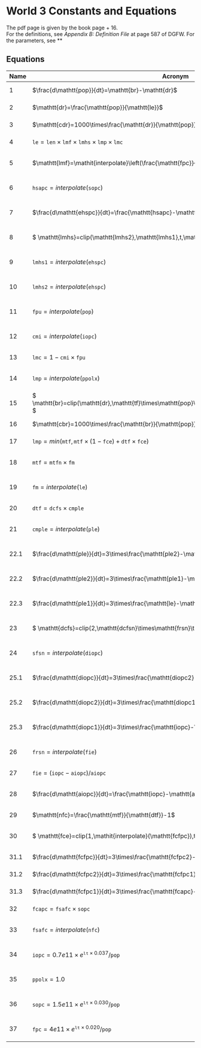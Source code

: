 # World 3 Constants and Equations 

The pdf page is given by the book page + 16.  
For the definitions, see *Appendix B: Definition File* at page 587 of DGFW. 
For the parameters, see ** 

## Equations

| Name | Acronym 	| Initialisation 	| Reference	|
| --- | ---		| ---				| ---		|
|1  |  $\frac{d\mathtt{pop}}{dt}=\mathtt{br}-\mathtt{dr}$ | $\mathtt{pop}(0)=1.61e9$ | lines 1-3, page 167 |
|2  | $\mathtt{dr}=\frac{\mathtt{pop}}{\mathtt{le}}$ |  | line 4, page 167 |
|3  | $\mathtt{cdr}=1000\times\frac{\mathtt{dr}}{\mathtt{pop}}$ |  | line 5, page 167 |
|4  | $\mathtt{le}=\mathtt{len}\times\mathtt{lmf}\times\mathtt{lmhs}\times\mathtt{lmp}\times\mathtt{lmc}$ |  | lines 6-7, page 167 |
|5  | $\mathtt{lmf}=\mathit{interpolate}\left(\frac{\mathtt{fpc}}{\mathtt{sfpc}}\right)$ |  | lines 8-10, page 167 |
|6  | $\mathtt{hsapc}=\mathit{interpolate}\left(\mathtt{sopc}\right)$ |  | lines 11-12, page 167 |
|7  | $\frac{d\mathtt{ehspc}}{dt}=\frac{\mathtt{hsapc}-\mathtt{ehspc}}{\mathtt{hsid}}$ | $\mathtt{ehspc}(0)=\mathtt{hsapc}(0)$ | lines 13-14, page 167 |
|8  | $ \mathtt{lmhs}=clip(\mathtt{lmhs2},\mathtt{lmhs1},t,\mathtt{iphst}) $ |  | lines 15-16, page 167 |
|9  | $\mathtt{lmhs1}=\mathit{interpolate}(\mathtt{ehspc})$ |  | lines 17-18, page 167 |
|10  | $\mathtt{lmhs2}=\mathit{interpolate}(\mathtt{ehspc})$ |  | lines 19-20, page 167 |
|11  | $\mathtt{fpu}=\mathit{interpolate}(\mathtt{pop})$ |  | lines 21-22, page 167 |
|12  | $\mathtt{cmi}=\mathit{interpolate}(\mathtt{iopc})$ |  | lines 23-24, page 167 |
|13  | $\mathtt{lmc}=1-\mathtt{cmi}\times\mathtt{fpu}$ |  | line 25, page 167 |
|14  | $\mathtt{lmp}=\mathit{interpolate}(\mathtt{ppolx})$ |  | lines 26-27, page 167 |
|15  | $ \mathtt{br}=clip(\mathtt{dr},\mathtt{tf}\times\mathtt{pop}\times\mathtt{ffw}/\mathtt{rlt},t,\mathtt{pet}) $ |  | lines 28-31, page 168 |
|16  | $\mathtt{cbr}=1000\times\frac{\mathtt{br}}{\mathtt{pop}}$ |  | line 32, page 168 |
|17  | $\mathtt{lmp}=\mathit{min}(\mathtt{mtf}, \mathtt{mtf}\times(1-\mathtt{fce})+\mathtt{dtf}\times\mathtt{fce})$ |  | line 33, page 168 |
|18  | $\mathtt{mtf}=\mathtt{mtfn}\times\mathtt{fm}$ |  | lines 34-35, page 168 |
|19  | $\mathtt{fm}=\mathit{interpolate}(\mathtt{le})$ |  | lines 36-37, page 168 |
|20  | $\mathtt{dtf}=\mathtt{dcfs}\times\mathtt{cmple}$ |  | lines 38, page 168 |
|21  | $\mathtt{cmple}=\mathit{interpolate}(\mathtt{ple})$ |  | lines 39-40, page 168 |
|22.1  | $\frac{d\mathtt{ple}}{dt}=3\times\frac{\mathtt{ple2}-\mathtt{ple}}{\mathtt{lpd}}$ | $\mathtt{ple}(0) = \mathtt{le}(0)$ | lines 41-42, page 168 |
|22.2  | $\frac{d\mathtt{ple2}}{dt}=3\times\frac{\mathtt{ple1}-\mathtt{ple2}}{\mathtt{lpd}}$ | $\mathtt{ple2}(0) = \mathtt{le}(0)$ | lines 41-42, page 168 |
|22.3  | $\frac{d\mathtt{ple1}}{dt}=3\times\frac{\mathtt{le}-\mathtt{ple1}}{\mathtt{lpd}}$ | $\mathtt{ple1}(0) = \mathtt{le}(0)$ | lines 41-42, page 168 |
|23  | $ \mathtt{dcfs}=clip(2,\mathtt{dcfsn}\times\mathtt{frsn}\times\mathtt{sfsn},t,\mathtt{zpgt}) $ |  | lines 43-45, page 168 |
|24  | $\mathtt{sfsn}=\mathit{interpolate}(\mathtt{diopc})$ |  | lines 46-47, page 168 |
|25.1  | $\frac{d\mathtt{diopc}}{dt}=3\times\frac{\mathtt{diopc2}-\mathtt{diopc}}{\mathtt{sad}}$ | $\mathtt{diopc}(0) = \mathtt{iopc}(0)$ | lines 48-49, page 168 |
|25.2  | $\frac{d\mathtt{diopc2}}{dt}=3\times\frac{\mathtt{diopc1}-\mathtt{diopc2}}{\mathtt{sad}}$ | $\mathtt{diopc2}(0) = \mathtt{iopc}(0)$ | lines 48-49, page 168 |
|25.3  | $\frac{d\mathtt{diopc1}}{dt}=3\times\frac{\mathtt{iopc}-\mathtt{diopc1}}{\mathtt{sad}}$ | $\mathtt{diopc1}(0) = \mathtt{iopc}(0)$ | lines 48-49, page 168 |
|26  | $\mathtt{frsn}=\mathit{interpolate}(\mathtt{fie})$ | $\mathtt{frsn}(0)=0.82$ | lines 50-52, page 168 |
|27  | $\mathtt{fie}=(\mathtt{iopc}-\mathtt{aiopc})/\mathtt{aiopc}$ |  | line 53, page 168 |
|28  | $\frac{d\mathtt{aiopc}}{dt}=\frac{\mathtt{iopc}-\mathtt{aiopc}}{\mathtt{ieat}}$ | $\mathtt{aiopc}(0) = \mathtt{iopc}(0)$ | lines 54-55, page 168 |
|29  | $\mathtt{nfc}=\frac{\mathtt{mtf}}{\mathtt{dtf}}-1$ |  | line 56, page 168 |
|30  | $ \mathtt{fce}=clip(1,\mathit{interpolate}(\mathtt{fcfpc}),t,\mathtt{fcest}) $ |  | lines 57-59, page 168 |
|31.1  | $\frac{d\mathtt{fcfpc}}{dt}=3\times\frac{\mathtt{fcfpc2}-\mathtt{fcfpc}}{\mathtt{hsid}}$ | $\mathtt{fcfpc}(0) = \mathtt{fcapc}(0)$ | line 60, page 168 |
|31.2  | $\frac{d\mathtt{fcfpc2}}{dt}=3\times\frac{\mathtt{fcfpc1}-\mathtt{fcfpc2}}{\mathtt{hsid}}$ | $\mathtt{fcfpc2}(0) = \mathtt{fcapc}(0)$ | line 60, page 168 |
|31.3  | $\frac{d\mathtt{fcfpc1}}{dt}=3\times\frac{\mathtt{fcapc}-\mathtt{fcfpc1}}{\mathtt{hsid}}$ | $\mathtt{fcfpc1}(0) = \mathtt{fcapc}(0)$ | line 60, page 168 |
|32  | $\mathtt{fcapc}=\mathtt{fsafc}\times\mathtt{sopc}$ |  | line 61, page 168 |
|33  | $\mathtt{fsafc}=\mathit{interpolate}(\mathtt{nfc})$ |  | lines 62-63, page 168 |
|34 | $\mathtt{iopc}=0.7e11\times e^{\mathtt{lt}\times0.037}/\mathtt{pop}$ |  | lines 64-72, page 168 |
|35 | $\mathtt{ppolx}=1.0$ |  | lines 73-75, page 168 |
|36 | $\mathtt{sopc}=1.5e11\times e^{\mathtt{lt}\times0.030}/\mathtt{pop}$ |  | lines 76-82, page 168 |
|37 | $\mathtt{fpc}=4e11\times e^{\mathtt{lt}\times0.020}/\mathtt{pop}$ |  | lines 83-89, page 168 |

